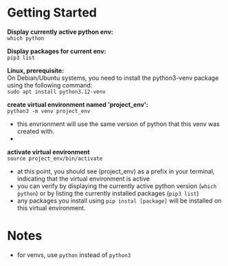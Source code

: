 
# Getting Started
**Display currently active python env:**  
`which python`

**Display packages for current env:**  
`pip3 list`






**Linux, prerequisite:**  
On Debian/Ubuntu systems, you need to install the python3-venv package using the following command:  
`sudo apt install python3.12-venv`


**create virtual environment named 'project_env':**  
`python3 -m venv project_env`
- this envrionment will use the same version of python that this venv was created with.
- 

**activate virtual environment**  
`source project_env/bin/activate`
- at this point, you should see (project_env) as a prefix in your terminal, indicating that the virtual environment is active
- you can verify by displaying the currently active python version (`which python`) or by listing the currently installed packages (`pip3 list`)
- any packages you install using `pip instal [package]` will be installed on this virtual environment.


# Notes
- for venvs, use `python` instead of `python3`